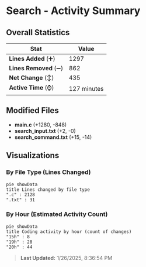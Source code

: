 # Search - Activity Summary 

## Overall Statistics

| Stat                   | Value                                                             |
| ---------------------- | ----------------------------------------------------------------- |
| **Lines Added** (➕)   | 1297                                          |
| **Lines Removed** (➖) | 862                                        |
| **Net Change** (↕)    | 435                |
| **Active Time** (⌚)   | 127 minutes |


## Modified Files
- **main.c** (+1280, -848)
- **search_input.txt** (+2, -0)
- **search_command.txt** (+15, -14)

## Visualizations

### By File Type (Lines Changed)

```mermaid
pie showData
title Lines changed by file type
".c" : 2128
".txt" : 31
```

### By Hour (Estimated Activity Count)

```mermaid
pie showData
title Coding activity by hour (count of changes)
"15h" : 8
"19h" : 28
"20h" : 44
```


> **Last Updated:** 1/26/2025, 8:36:54 PM